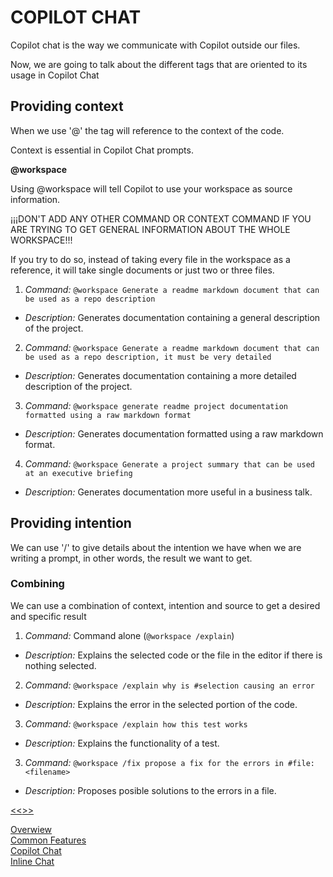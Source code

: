 # COPILOT CHAT #

Copilot chat is the way we communicate with Copilot outside our files.

Now, we are going to talk about the different tags that are oriented to its usage in Copilot Chat

## Providing context ##

When we use '@' the tag will reference to the context of the code.

Context is essential in Copilot Chat prompts.

**@workspace**

Using @workspace will tell Copilot to use your workspace as source information.

¡¡¡DON'T ADD ANY OTHER COMMAND OR CONTEXT COMMAND IF YOU ARE TRYING TO GET GENERAL INFORMATION ABOUT THE WHOLE WORKSPACE!!!

If you try to do so, instead of taking every file in the workspace as a reference, it will take single documents or just two or three files.

1. *Command:* `@workspace Generate a readme markdown document that can be used as a repo description`
- *Description:* Generates documentation containing a general description of the project.

2. *Command:* `@workspace Generate a readme markdown document that can be used as a repo description, it must be very detailed`
- *Description:* Generates documentation containing a more detailed description of the project.

3. *Command:* `@workspace generate readme project documentation formatted using a raw markdown format`
- *Description:* Generates documentation formatted using a raw markdown format.

4. *Command:* `@workspace Generate a project summary that can be used at an executive briefing`
- *Description:* Generates documentation more useful in a business talk.

## Providing intention ##

We can use '/' to give details about the intention we have when we are writing a prompt, in other words, the result we want to get.

### Combining ###

We can use a combination of context, intention and source to get a desired and specific result

1. *Command:* Command alone (`@workspace /explain`)
- *Description:* Explains the selected code or the file in the editor if there is nothing selected.

2. *Command:* `@workspace /explain why is #selection causing an error`
- *Description:* Explains the error in the selected portion of the code.

3. *Command:* `@workspace /explain how this test works`
- *Description:* Explains the functionality of a test.

3. *Command:* `@workspace /fix propose a fix for the errors in #file:<filename>`
- *Description:* Proposes posible solutions to the errors in a file.

[<<](CommonFeatures.md)[>>](InlineChat.md)

[Overwiew](/docs/Overview.md) <br>
[Common Features](/docs/CommonFeatures.md) <br>
[Copilot Chat](/docs/CopilotChat.md) <br>
[Inline Chat](/docs/InlineChat.md) <br>